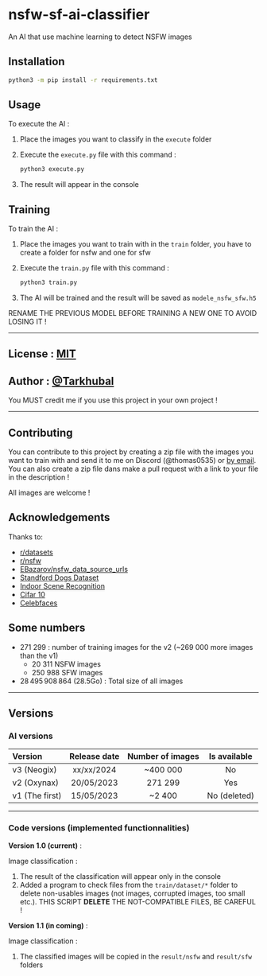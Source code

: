 # nsfw-sf-ai-classifier

An AI that use machine learning to detect NSFW images

## Installation

```bash
python3 -m pip install -r requirements.txt
```

## Usage

To execute the AI :

1. Place the images you want to classify in the `execute` folder
2. Execute the `execute.py` file with this command :

    ```bash
    python3 execute.py
    ```

3. The result will appear in the console

## Training

To train the AI :

1. Place the images you want to train with in the `train` folder, you have to create a folder for nsfw and one for sfw
2. Execute the `train.py` file with this command :

    ```bash
    python3 train.py
    ```

3. The AI will be trained and the result will be saved as `modele_nsfw_sfw.h5`

RENAME THE PREVIOUS MODEL BEFORE TRAINING A NEW ONE TO AVOID LOSING IT !

---

## License : [MIT](https://choosealicense.com/licenses/mit/)

## Author : [@Tarkhubal](https://www.github.com/Tarkhubal)

You MUST credit me if you use this project in your own project !

---

## Contributing

You can contribute to this project by creating a zip file with the images you want to train with and send it to me on Discord (@thomas0535) or [by email](mailto:thb5309@gmail.com). You can also create a zip file dans make a pull request with a link to your file in the description !

All images are welcome !

## Acknowledgements

Thanks to:

- [r/datasets](https://www.reddit.com/r/datasets/)
- [r/nsfw](https://www.reddit.com/r/nsfw/)
- [EBazarov/nsfw_data_source_urls](https://github.com/EBazarov/nsfw_data_source_urls)
- [Standford Dogs Dataset](http://vision.stanford.edu/aditya86/ImageNetDogs/)
- [Indoor Scene Recognition](http://web.mit.edu/torralba/www/indoor.html)
- [Cifar 10](https://www.cs.toronto.edu/~kriz/cifar.html)
- [Celebfaces](http://mmlab.ie.cuhk.edu.hk/projects/CelebA.html)

## Some numbers

- 271 299 : number of training images for the v2 (~269 000 more images than the v1)
  - 20 311 NSFW images
  - 250 988 SFW images
- 28 495 908 864 (28.5Go) : Total size of all images

---

## Versions

### AI versions

| Version        | Release date | Number of images | Is available |
| :---           |    :----:    |      :----:      |    :----:    |
| v3 (Neogix)    | xx/xx/2024   | ~400 000         | No           |
| v2 (Oxynax)    | 20/05/2023   | 271 299          | Yes          |
| v1 (The first) | 15/05/2023   | ~2 400           | No (deleted) |

---

### Code versions (implemented functionnalities)

**Version 1.0 (current)** :

Image classification :

  1. The result of the classification will appear only in the console
  2. Added a program to check files from the `train/dataset/*` folder to delete non-usables images (not images, corrupted images, too small etc.). THIS SCRIPT **DELETE** THE NOT-COMPATIBLE FILES, BE CAREFUL !

**Version 1.1 (in coming)** :

Image classification :

  1. The classified images will be copied in the `result/nsfw` and `result/sfw` folders
